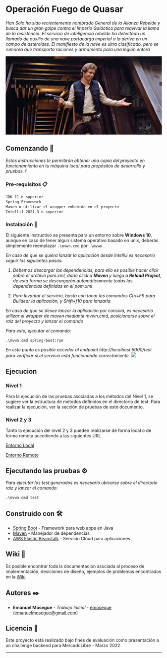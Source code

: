 # Operación Fuego de Quasar

_Han Solo ha sido recientemente nombrado General de la Alianza
Rebelde y busca dar un gran golpe contra el Imperio Galáctico para
reavivar la llama de la resistencia.
El servicio de inteligencia rebelde ha detectado un llamado de auxilio de
una nave portacarga imperial a la deriva en un campo de asteroides. El
manifiesto de la nave es ultra clasificado, pero se rumorea que
transporta raciones y armamento para una legión entera_

![](documents/img.png)


## Comenzando 🚀

_Estas instrucciones te permitirán obtener una copia del proyecto en funcionamiento en tu máquina local para propósitos de desarrollo y pruebas._
f

### Pre-requisitos 📋

```
JDK 11 o superior
Spring Framework
Maven o utilizar el wrapper embebido en el proyecto
IntelliJ 2021.3 o superior
```

### Instalación 🔧

El siguiente instructivo se presenta para un entorno sobre **Windows 10**, aunque en caso de tener algun sistema operativo basado en unix, deberás simplemente reemplazar 
```.\mvwn.cmd``` por ```.\mvwn```

_En caso de que se quiera lanzar la aplicación desde IntelliJ es necesario seguir los siguientes pasos:_

1. _Debemos descargar las dependencias, para ello es posible hacer click sobre el archivo pom.xml, darle click a **Maven** y luego a **Reload Project**, de esta forma se descargarán automáticamente todas las dependencias definidas en el pom.xml_

2. _Para levantar el servicio, basta con tocar los comandos Ctrl+F9 para Buildear la aplicación, y Shift+f10 para lanzarla._

_En caso de que se desee lanzar la aplicación por consola, es necesario utilizar el wrapper de maven mediante mvwn.cmd, posicionarse sobre el raiz del proyecto y lanzar el comando_

_Para esto, ejecutar el comando:_

```
.\mvwn.cmd spring-boot:run
```

_En este punto es posible acceder al endpoint http://localhost:5000/test para verificar si el servicio está funcionando correctamente._
![](documents/img_1.png)

## Ejecucion

### Nivel 1️

Para la ejecución de las pruebas asociadas a los métodos del Nivel 1, 
se sugiere ver la estructura de metodos definidos en el directorio de test.
Para realizar la ejecución, ver la sección de pruebas de este documento.

### Nivel 2 y 3

Tanto la ejecución del nivel 2 y 3 pueden realizarse de forma local o de forma remota accediendo a las siguientes URL

[Entorno Local](http://localhost:5000/intelligenceservice/v1/test)

[Entorno Remoto](http://intelligenceservice-env-3.eba-igkzwmap.us-east-2.elasticbeanstalk.com/intelligenceservice/v1/test)


## Ejecutando las pruebas ⚙️

_Para ejecutar los test generados es necesario ubicarse sobre el directorio raiz y lanzar el comando:_

```console
.\mvwn.cmd test
```

## Construido con 🛠️

* [Spring Boot](https://spring.io/) - Framework para web apps en Java
* [Maven](https://maven.apache.org/) - Manejador de dependencias
* [AWS Elastic Beanstalk](https://aws.amazon.com/es/elasticbeanstalk/) - Servicio Cloud para aplicaciones


## Wiki 📖

Es posible encontrar toda la documentación asociada al proceso de implementación, desiciones de diseño, ejemplos de problemas encontrados en la [Wiki](https://github.com/emosegue/quasar_challenge/wiki)

## Autores ✒️

* **Emanuel Mosegue** - *Trabajo Inicial* - [emosegue](https://github.com/emosegue) (emanuelmosegue@gmail.com)

## Licencia 📄

Este proyecto está realizado bajo fines de evaluación como presentación a un challenge backend para MercadoLibre - Marzo 2022

---
